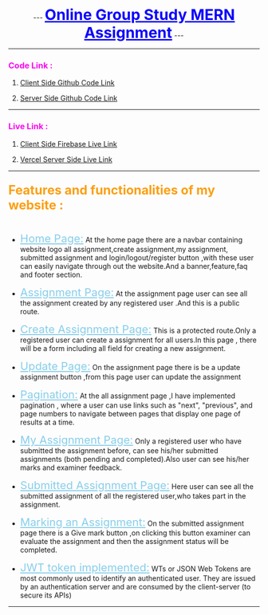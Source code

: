 <p align="center">
 ---
  <b><span style="font-size: 30px ; color: #0A03FC;font-weight:bold"><u>Online Group Study MERN Assignment</u></span></b>
 ---
</p>

---

### <span style=" color: #FA07EF">Code Link : </span>

1. [Client Side Github Code Link](https://github.com/Porgramming-Hero-web-course/b8a11-client-side-mr-tnmy-srkr "https://github.com/Porgramming-Hero-web-course/b8a11-client-side-mr-tnmy-srkr")

2. [Server Side Github Code Link](https://github.com/Porgramming-Hero-web-course/b8a11-server-side-mr-tnmy-srkr "https://github.com/Porgramming-Hero-web-course/b8a11-server-side-mr-tnmy-srkr")

---

### <span style=" color: #FA07EF">Live Link : </span>

1. [ Client Side Firebase Live Link](https://online-group-study-mern.web.app/ "https://online-group-study-mern.web.app/")

2. [Vercel Server Side Live Link](https://online-group-study-mern-assignment-11-server.vercel.app/ "https://online-group-study-mern-assignment-11-server.vercel.app/")

---


### <span style=" color: #fc9f11;font-size:25px"> Features and functionalities of my website : </span>

#
- <span style="font-size:22px;color:skyblue;text-decoration:underline">Home Page:</span>
At the home page there are a navbar containing website logo all assignment,create assignment,my assignment, submitted assignment and login/logout/register button ,with these user can easily navigate through out the website.And a banner,feature,faq and footer section.

- <span style="font-size:22px;color:skyblue;text-decoration:underline">Assignment Page:</span> At the assignment page user can see all the assignment  created by any registered user .And this is a public route.

- <span style="font-size:22px;color:skyblue;text-decoration:underline">Create Assignment Page:</span>  This is a protected route.Only a registered user can create a assignment for all users.In this page , there will be a form including all field for creating a new assignment.

- <span style="font-size:22px;color:skyblue;text-decoration:underline">Update Page:</span>
On the assignment page there is be a update assignment button ,from this page user can update the assignment

- <span style="font-size:22px;color:skyblue;text-decoration:underline">Pagination:</span>
At the all assignment page ,I have implemented pagination , where a user can use links such as "next", "previous", and page numbers to navigate between pages that display one page of results at a time.


- <span style="font-size:22px;color:skyblue;text-decoration:underline">My Assignment Page:</span>
 Only a registered user who have submitted the assignment before, can see his/her submitted assignments (both pending and completed).Also user can see his/her marks and examiner feedback.

 - <span style="font-size:22px;color:skyblue;text-decoration:underline">Submitted Assignment Page:</span>
 Here user can see all the submitted assignment of all the registered user,who takes part in the assignment.

 - <span style="font-size:22px;color:skyblue;text-decoration:underline">Marking an Assignment:</span>
 On the submitted assignment page there is a Give mark button ,on clicking this button examiner can evaluate the assignment and then the assignment status will be completed.

 - <span style="font-size:22px;color:skyblue;text-decoration:underline">JWT token implemented:</span>
 WTs or JSON Web Tokens are most commonly used to identify an authenticated user. They are issued by an authentication server and are consumed by the client-server (to secure its APIs)
 
 ---